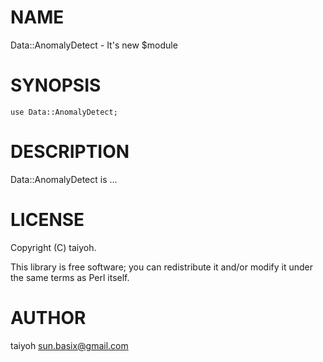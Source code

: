 # NAME

Data::AnomalyDetect - It's new $module

# SYNOPSIS

    use Data::AnomalyDetect;

# DESCRIPTION

Data::AnomalyDetect is ...

# LICENSE

Copyright (C) taiyoh.

This library is free software; you can redistribute it and/or modify
it under the same terms as Perl itself.

# AUTHOR

taiyoh <sun.basix@gmail.com>
